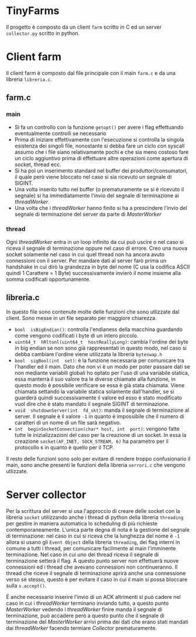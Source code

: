 # TinyFarms

Il progetto è composto da un client `farm` scritto in C ed un server `collector.py` scritto in python.

# Client farm
Il client farm è composto dal file principale con il main `farm.c` e da una libreria `libreria.c`.

## farm.c
### main
* Si fa un controllo con la funzione `getopt()` per avere i flag effettuando eventualmente controlli se necessario
* Prima di iniziare effettivamente con l'esecuzione si controlla la singola esistenza dei singoli file, nonostante si debba fare un ciclo con syscall assumo che i file siano relativamente pochi e che sia meno costoso fare un ciclo aggiuntivo prima di effettuare altre operazioni come apertura di socket, thread ecc.
* Si ha poi un inserimento standard nel buffer dei produttori/consumatori, il quale però viene bloccato nel caso si sia ricevuto un segnale di SIGINT.
* Una volta inserito tutto nel buffer (o prematuramente se si è ricevuto il segnale) si ha immediatamente l'invio del segnale di terminazione ai *threadWorker*.
* Una volta che i *threadWorker* hanno finito si ha a prescindere l'invio del segnale di terminazione del server da parte di *MasterWorker*

### thread
Ogni *threadWorker* entra in un loop infinito da cui può uscire o nel caso si riceva il segnale di terminazione oppure nel caso di errore. Creo una nuova socket solamente nel caso in cui quel thread non ha ancora avuto connessioni con il server.
Per mandare dati al server farò prima un handshake in cui dirò la grandezza in byte del nome (C usa la codifica ASCII quindi 1 Carattere = 1 Byte) successivamente invierò il nome insieme alla somma codificati opportunamente.

## libreria.c
In questo file sono contenute molte delle funzioni che sono utlizzate dal client. Sono messe in un file separato per maggiore chiarezza.
- `bool  isBigEndian()`: controlla l'endianess della macchina guardando come vengono codificati i byte di un intero piccolo.
- `uint64_t  hRltonl(uint64_t  hostReallyLong)`: cambia l'ordine dei byte in big endian se non sono già rappresentati in questo modo, nel caso si debba cambiare l'ordine viene utilizzata la libreria `byteswap.h`
- `bool  sigBool(int  set)`: è la funzione necessaria per comunicare tra l'handler ed il main. Dato che non vi è un modo per poter passare dati se non mediante variabili globali ho optato per l'uso di una variabile statica, essa manterrà il suo valore tra le diverse chiamate alla funzione, in questo modo è possibile verificare se essa è già stata chiamata. Viene chiamata settando la variabile statica solamente dall'handler, se si guarderà quindi successivamente il valore ed esso è stato modificato vuol dire che è stato mandato il segnale SIGINT di terminazione.
- `void  shutdownServer(int  fd_skt)`: manda il segnale di terminazione al server. Il segnale è il valore `-1` in quanto è impossibile che il numero di caratteri di un nome di un file sarà negativo.
- `int  beginSocketConnection(char* host, int  port)`: vengono fatte tutte le inizializzazioni del caso per la creazione di un socket. In essa la creazione `socket(AF_INET, SOCK_STREAM, 6)` ha parametro per il protocollo `6` in quanto è quello per il TCP.

Il resto delle funzioni sono solo per evitare di rendere troppo confusionario il main, sono anche presenti le funzioni della libreria `xerrori.c` che vengono utlizzate. 

# Server collector

Per la scrittura del server si usa l'approccio di creare delle socket con la libreria `socket` utilizzando anche i thread di python della libreria `threading` per gestire in maniera automatica lo scheduling di più richieste contemporaneamente.
L'unica parte degna di nota è la gestione del segnale di terminazione:
nel caso in cui si riceva che la lunghezza del nome è `-1` allora si usano gli `Event Object` della libreria `threading`, dei flag interni in comune a tutti i thread, per comunicare facilmente al main l'imminente terminazione.
Nel caso in cui uno dei thread riceva il segnale di terminazione setterà il flag. A questo punto server non effettuerà nuove connessioni ed i thread che avevano connessioni non continueranno.
Il thread che riceve il segnale di terminazione aprirà anche una connessione verso sè stesso, questo è per evitare il caso in cui il main si possa bloccare sulla `s.accept()`.

È anche necessario inserire l'invio di un ACK altrimenti si può cadere nel caso in cui i *threadWorker* terminano inviando tutto, a questo punto *MasterWorker* vedendo i *threadWorker* finire manda il segnale di terminazione, può accadere però a questo punto che il segnale di terminazione del *MasterWorker* arrivi prima dei dati che erano stati mandati dai *threadWorker* facendo termiare *Collector* prematuramente.
